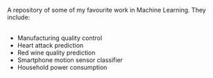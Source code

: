 A repository of some of my favourite work in Machine Learning. They include:<br /><br />
- Manufacturing quality control<br />
- Heart attack prediction<br />
- Red wine quality prediction<br />
- Smartphone motion sensor classifier<br />
- Household power consumption<br />
